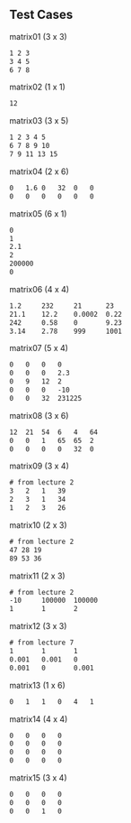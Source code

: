 ## Test Cases

matrix01 (3 x 3)
```txt
1 2 3
3 4 5
6 7 8
```

matrix02 (1 x 1)
```txt
12
```

matrix03 (3 x 5)
```txt
1 2 3 4 5
6 7 8 9 10
7 9 11 13 15
```

matrix04 (2 x 6)
```txt
0   1.6 0   32  0   0
0   0   0   0   0   0
```

matrix05 (6 x 1)
```txt
0
1
2.1
2
200000
0
```

matrix06 (4 x 4)
```txt
1.2     232     21      23
21.1    12.2    0.0002  0.22
242     0.58    0       9.23
3.14    2.78    999     1001
```

matrix07 (5 x 4)
```txt
0   0   0   0
0   0   0   2.3
0   9   12  2
0   0   0   -10
0   0   32  231225
```

matrix08 (3 x 6)
```txt
12  21  54  6   4   64
0   0   1   65  65  2
0   0   0   0   32  0
```

matrix09 (3 x 4)
```txt
# from lecture 2
3   2   1   39
2   3   1   34
1   2   3   26
```

matrix10 (2 x 3)
```txt
# from lecture 2
47 28 19
89 53 36
```

matrix11 (2 x 3)
```txt
# from lecture 2
-10     100000  100000
1       1       2
```

matrix12 (3 x 3)
```txt
# from lecture 7
1       1       1
0.001   0.001   0
0.001   0       0.001
```

matrix13 (1 x 6)

```txt
0   1   1   0   4   1
```

matrix14 (4 x 4)

```txt
0   0   0   0
0   0   0   0
0   0   0   0
0   0   0   0
```

matrix15 (3 x 4)

```txt
0   0   0   0
0   0   0   0
0   0   1   0
```

